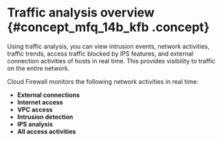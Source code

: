 # Traffic analysis overview {#concept_mfq_14b_kfb .concept}

Using traffic analysis, you can view intrusion events, network activities, traffic trends, access traffic blocked by IPS features, and external connection activities of hosts in real time. This provides visibility to traffic on the entire network.

Cloud Firewall monitors the following network activities in real time:

-   **External connections**
-   **Internet access**
-   **VPC access**
-   **Intrusion detection**
-   **IPS analysis**
-   **All access activities**

